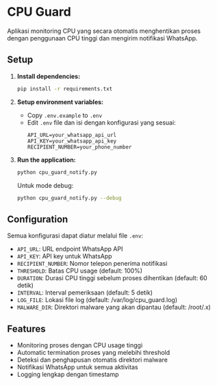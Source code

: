 # CPU Guard

Aplikasi monitoring CPU yang secara otomatis menghentikan proses dengan penggunaan CPU tinggi dan mengirim notifikasi WhatsApp.

## Setup

1. **Install dependencies:**
   ```bash
   pip install -r requirements.txt
   ```

2. **Setup environment variables:**
   - Copy `.env.example` to `.env`
   - Edit `.env` file dan isi dengan konfigurasi yang sesuai:
     ```
     API_URL=your_whatsapp_api_url
     API_KEY=your_whatsapp_api_key
     RECIPIENT_NUMBER=your_phone_number
     ```

3. **Run the application:**
   ```bash
   python cpu_guard_notify.py
   ```

   Untuk mode debug:
   ```bash
   python cpu_guard_notify.py --debug
   ```

## Configuration

Semua konfigurasi dapat diatur melalui file `.env`:

- `API_URL`: URL endpoint WhatsApp API
- `API_KEY`: API key untuk WhatsApp
- `RECIPIENT_NUMBER`: Nomor telepon penerima notifikasi
- `THRESHOLD`: Batas CPU usage (default: 100%)
- `DURATION`: Durasi CPU tinggi sebelum proses dihentikan (default: 60 detik)
- `INTERVAL`: Interval pemeriksaan (default: 5 detik)
- `LOG_FILE`: Lokasi file log (default: /var/log/cpu_guard.log)
- `MALWARE_DIR`: Direktori malware yang akan dipantau (default: /root/.x)

## Features

- Monitoring proses dengan CPU usage tinggi
- Automatic termination proses yang melebihi threshold
- Deteksi dan penghapusan otomatis direktori malware
- Notifikasi WhatsApp untuk semua aktivitas
- Logging lengkap dengan timestamp
